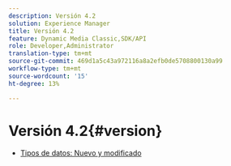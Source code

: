 ```yaml
---
description: Versión 4.2
solution: Experience Manager
title: Versión 4.2
feature: Dynamic Media Classic,SDK/API
role: Developer,Administrator
translation-type: tm+mt
source-git-commit: 469d1a5c43a972116a8a2efb0de5708800130a99
workflow-type: tm+mt
source-wordcount: '15'
ht-degree: 13%

---
```



# Versión 4.2{#version}

* [Tipos de datos: Nuevo y modificado](r-4-2-types.md)
